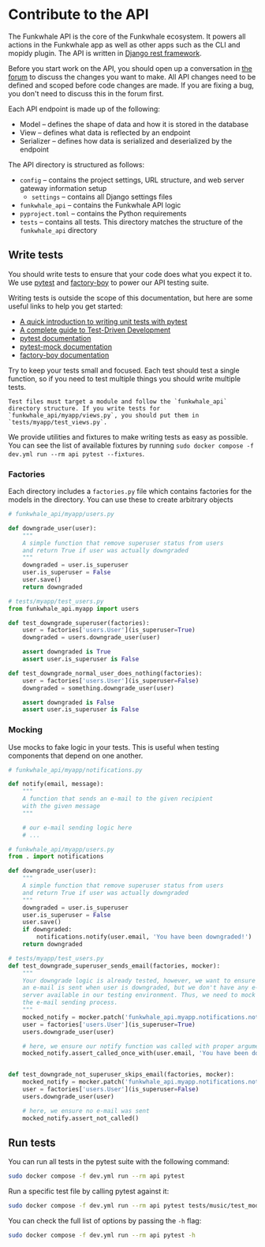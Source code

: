 # Contribute to the API

The Funkwhale API is the core of the Funkwhale ecosystem. It powers all actions in the Funkwhale app as well as other apps such as the CLI and mopidy plugin. The API is written in [Django rest framework](https://www.django-rest-framework.org/).

Before you start work on the API, you should open up a conversation in [the forum](https://forum.funkwhale.audio) to discuss the changes you want to make. All API changes need to be defined and scoped before code changes are made. If you are fixing a bug, you don't need to discuss this in the forum first.

Each API endpoint is made up of the following:

- Model – defines the shape of data and how it is stored in the database
- View – defines what data is reflected by an endpoint
- Serializer – defines how data is serialized and deserialized by the endpoint

The API directory is structured as follows:

- `config` – contains the project settings, URL structure, and web server gateway information setup
  - `settings` – contains all Django settings files
- `funkwhale_api` – contains the Funkwhale API logic
- `pyproject.toml` – contains the Python requirements
- `tests` – contains all tests. This directory matches the structure of the `funkwhale_api` directory

## Write tests

You should write tests to ensure that your code does what you expect it to. We use [pytest](https://pytest.org) and [factory-boy](https://factoryboy.readthedocs.io) to power our API testing suite.

Writing tests is outside the scope of this documentation, but here are some useful links to help you get started:

- [A quick introduction to writing unit tests with pytest](https://semaphoreci.com/community/tutorials/testing-python-applications-with-pytest)
- [A complete guide to Test-Driven Development](https://www.obeythetestinggoat.com/)
- [pytest documentation](https://docs.pytest.org/en/latest)
- [pytest-mock documentation](https://pypi.org/project/pytest-mock)
- [factory-boy documentation](http://factoryboy.readthedocs.io)

Try to keep your tests small and focused. Each test should test a single function, so if you need to test multiple things you should write multiple tests.

```{note}
Test files must target a module and follow the `funkwhale_api` directory structure. If you write tests for `funkwhale_api/myapp/views.py`, you should put them in `tests/myapp/test_views.py`.
```

We provide utilities and fixtures to make writing tests as easy as possible. You can see the list of available fixtures by running `sudo docker compose -f dev.yml run --rm api pytest --fixtures`.

### Factories

Each directory includes a `factories.py` file which contains factories for the models in the directory. You can use these to create arbitrary objects

```py
# funkwhale_api/myapp/users.py

def downgrade_user(user):
    """
    A simple function that remove superuser status from users
    and return True if user was actually downgraded
    """
    downgraded = user.is_superuser
    user.is_superuser = False
    user.save()
    return downgraded

# tests/myapp/test_users.py
from funkwhale_api.myapp import users

def test_downgrade_superuser(factories):
    user = factories['users.User'](is_superuser=True)
    downgraded = users.downgrade_user(user)

    assert downgraded is True
    assert user.is_superuser is False

def test_downgrade_normal_user_does_nothing(factories):
    user = factories['users.User'](is_superuser=False)
    downgraded = something.downgrade_user(user)

    assert downgraded is False
    assert user.is_superuser is False
```

### Mocking

Use mocks to fake logic in your tests. This is useful when testing components that depend on one another.

```py
# funkwhale_api/myapp/notifications.py

def notify(email, message):
    """
    A function that sends an e-mail to the given recipient
    with the given message
    """

    # our e-mail sending logic here
    # ...

# funkwhale_api/myapp/users.py
from . import notifications

def downgrade_user(user):
    """
    A simple function that remove superuser status from users
    and return True if user was actually downgraded
    """
    downgraded = user.is_superuser
    user.is_superuser = False
    user.save()
    if downgraded:
        notifications.notify(user.email, 'You have been downgraded!')
    return downgraded

# tests/myapp/test_users.py
def test_downgrade_superuser_sends_email(factories, mocker):
    """
    Your downgrade logic is already tested, however, we want to ensure
    an e-mail is sent when user is downgraded, but we don't have any e-mail
    server available in our testing environment. Thus, we need to mock
    the e-mail sending process.
    """
    mocked_notify = mocker.patch('funkwhale_api.myapp.notifications.notify')
    user = factories['users.User'](is_superuser=True)
    users.downgrade_user(user)

    # here, we ensure our notify function was called with proper arguments
    mocked_notify.assert_called_once_with(user.email, 'You have been downgraded')


def test_downgrade_not_superuser_skips_email(factories, mocker):
    mocked_notify = mocker.patch('funkwhale_api.myapp.notifications.notify')
    user = factories['users.User'](is_superuser=False)
    users.downgrade_user(user)

    # here, we ensure no e-mail was sent
    mocked_notify.assert_not_called()
```

## Run tests

You can run all tests in the pytest suite with the following command:

```sh
sudo docker compose -f dev.yml run --rm api pytest
```

Run a specific test file by calling pytest against it:

```sh
sudo docker compose -f dev.yml run --rm api pytest tests/music/test_models.py
```

You can check the full list of options by passing the `-h` flag:

```sh
sudo docker compose -f dev.yml run --rm api pytest -h
```
